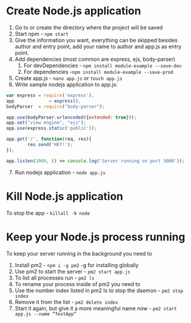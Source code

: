# Create Node.js application
1. Go to or create the directory where the project will be saved
1. Start npm - `npm start`
1. Give the information you want, everything can be skipped besides author and entry point, add your name to author and app.js as entry point.
1. Add dependencies (most common are express, ejs, body-parser)
   1. For devDependencies - `npm install module-example --save-dev`
   1. For dependencies -`npm install module-example --save-prod`
1. Create app.js - `nano app.js` or `touch app.js`
1. Write sample nodejs application to app.js:
```javascript
var express	= require('express'),
app             = express(),
bodyParser	= require("body-parser");

app.use(bodyParser.urlencoded({extended: true}));
app.set("view engine", "ejs");
app.use(express.static('public'));

app.get('/', function(req, res){
        res.send('HEY!');
});

app.listen(3000, () => console.log('Server running on port 3000'));
```
7. Run nodejs application - `node app.js`

# Kill Node.js application
To stop the app - `killall -9 node`

# Keep your Node.js process running
To keep your server running in the background you need to
1. Install pm2 - `npm i -g pm2` -g for installing globally
1. Use pm2 to start the server - `pm2 start app.js`
1. To list all processes run - `pm2 ls`
1. To rename your process inside of pm2 you need to
1. Use the number index listed in pm2 ls to stop the daemon - `pm2 stop index`
1. Remove it from the list - `pm2 delete index`
1. Start it again, but give it a more meaningful name now - `pm2 start app.js --name “TestApp”`

